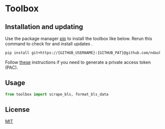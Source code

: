 # Toolbox

## Installation and updating
Use the package manager [pip](https://pip.pypa.io/en/stable/) to install the toolbox like below. 
Rerun this command to check for and install  updates .
```bash
pip install git+https://{GITHUB_USERNAME}:{GITHUB_PAT}@github.com/ndaskalovic/finance-toolbox.git
```
Follow [these](https://docs.github.com/en/authentication/keeping-your-account-and-data-secure/managing-your-personal-access-tokens#creating-a-token) instructions if you need to generate a private access token (PAC).

## Usage
```python
from toolbox import scrape_bls, format_bls_data
```
## License
[MIT](https://choosealicense.com/licenses/mit/)